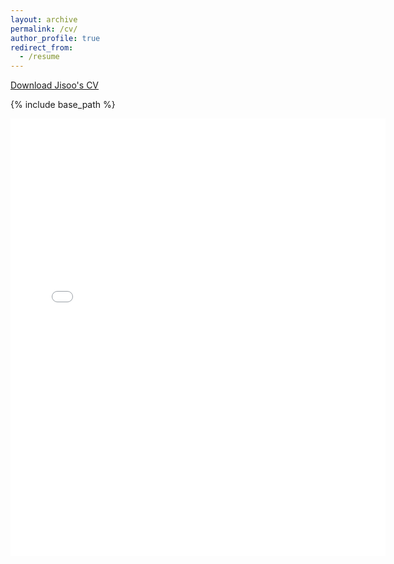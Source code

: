 ```yaml
---
layout: archive
permalink: /cv/
author_profile: true
redirect_from:
  - /resume
---
```

<a href="https://github.com/jk-jisookim/jk-jisookim.github.io/blob/ad45fb9cb5c050a5264f0cca30e23faf86496399/files/CV_2024May.pdf" download>Download Jisoo's CV</a>

{% include base_path %}

<embed src="{{ site.baseurl }}/files/CV_2024May.pdf" width="600" height="700" type='application/pdf'> 
